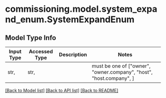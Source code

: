 # commissioning.model.system_expand_enum.SystemExpandEnum

## Model Type Info
Input Type | Accessed Type | Description | Notes
------------ | ------------- | ------------- | -------------
str,  | str,  |  | must be one of ["owner", "owner.company", "host", "host.company", ] 

[[Back to Model list]](../../README.md#documentation-for-models) [[Back to API list]](../../README.md#documentation-for-api-endpoints) [[Back to README]](../../README.md)

